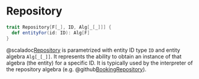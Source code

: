 # Repository

```scala
trait Repository[F[_], ID, Alg[_[_]]] {
  def entityFor(id: ID): Alg[F]
}
```

@scaladoc[Repository](endless.core.typeclass.entity.Repository) is parametrized with entity ID type `ID` and entity algebra `Alg[_[_]]`. It represents the ability to obtain an instance of that algebra (the entity) for a specific ID. It is typically used by the interpreter of the repository algebra (e.g. @github[BookingRepository](/example/src/main/scala/endless/example/logic/BookingRepository.scala)). 
